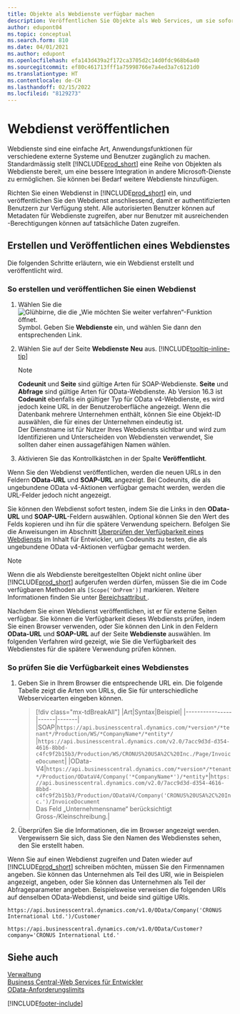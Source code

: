 ```yaml
---
title: Objekte als Webdienste verfügbar machen
description: Veröffentlichen Sie Objekte als Web Services, um sie sofort für Ihre Business Central-Lösung bereitzustellen.
author: edupont04
ms.topic: conceptual
ms.search.form: 810
ms.date: 04/01/2021
ms.author: edupont
ms.openlocfilehash: efa143d439a2f172ca3705d2c14d0fdc968b6a40
ms.sourcegitcommit: ef80c461713fff1a75998766e7a4ed3a7c6121d0
ms.translationtype: HT
ms.contentlocale: de-CH
ms.lasthandoff: 02/15/2022
ms.locfileid: "8129273"
---
```

# <a name="publish-a-web-service"></a>Webdienst veröffentlichen

Webdienste sind eine einfache Art, Anwendungsfunktionen für verschiedene externe Systeme und Benutzer zugänglich zu machen. Standardmässig stellt [!INCLUDE[prod_short](includes/prod_short.md)] eine Reihe von Objekten als Webdienste bereit, um eine bessere Integration in andere Microsoft-Dienste zu ermöglichen. Sie können bei Bedarf weitere Webdienste hinzufügen.  

Richten Sie einen Webdienst in [!INCLUDE[prod_short](includes/prod_short.md)] ein, und veröffentlichen Sie den Webdienst anschliessend, damit er authentifizierten Benutzern zur Verfügung steht. Alle autorisierten Benutzer können auf Metadaten für Webdienste zugreifen, aber nur Benutzer mit ausreichenden -Berechtigungen können auf tatsächliche Daten zugreifen.  

## <a name="creating-and-publishing-a-web-service"></a>Erstellen und Veröffentlichen eines Webdienstes

Die folgenden Schritte erläutern, wie ein Webdienst erstellt und veröffentlicht wird.  

### <a name="to-create-and-publish-a-web-service"></a>So erstellen und veröffentlichen Sie einen Webdienst  

1. Wählen Sie die ![Glühbirne, die die „Wie möchten Sie weiter verfahren“-Funktion öffnet.](media/ui-search/search_small.png "Tell Me-Funktion") Symbol. Geben Sie **Webdienste** ein, und wählen Sie dann den entsprechenden Link.  
2. Wählen Sie auf der Seite **Webdienste** **Neu** aus. [!INCLUDE[tooltip-inline-tip](includes/tooltip-inline-tip_md.md)]  

    > [!NOTE]  
    > **Codeunit** und **Seite** sind gültige Arten für SOAP-Webdienste. **Seite** und **Abfrage** sind gültige Arten für OData-Webdienste. Ab Version 16.3 ist **Codeunit** ebenfalls ein gültiger Typ für OData v4-Webdienste, es wird jedoch keine URL in der Benutzeroberfläche angezeigt. Wenn die Datenbank mehrere Unternehmen enthält, können Sie eine Objekt-ID auswählen, die für eines der Unternehmen eindeutig ist.  
    > Der Dienstname ist für Nutzer Ihres Webdiensts sichtbar und wird zum Identifizieren und Unterscheiden von Webdiensten verwendet, Sie sollten daher einen aussagefähigen Namen wählen.

3. Aktivieren Sie das Kontrollkästchen in der Spalte **Veröffentlicht**.  

Wenn Sie den Webdienst veröffentlichen, werden die neuen URLs in den Feldern **OData-URL** und **SOAP-URL** angezeigt. Bei Codeunits, die als ungebundene OData v4-Aktionen verfügbar gemacht werden, werden die URL-Felder jedoch nicht angezeigt.  

Sie können den Webdienst sofort testen, indem Sie die Links in den **OData-URL** und **SOAP-URL**-Feldern auswählen. Optional können Sie den Wert des Felds kopieren und ihn für die spätere Verwendung speichern. Befolgen Sie die Anweisungen im Abschnitt [Überprüfen der Verfügbarkeit eines Webdiensts](/dynamics365/business-central/dev-itpro/developer/devenv-creating-and-interacting-with-odatav4-unbound-action#verifying-web-service-availability) im Inhalt für Entwickler, um Codeunits zu testen, die als ungebundene OData v4-Aktionen verfügbar gemacht werden.

> [!NOTE]
> Wenn die als Webdienste bereitgestellten Objekt nicht online über [!INCLUDE[prod_short](includes/prod_short.md)] aufgerufen werden dürfen, müssen Sie die im Code verfügbaren Methoden als `[Scope('OnPrem')]` markieren. Weitere Informationen finden Sie unter [Bereichsattribut ](/dynamics365/business-central/dev-itpro/developer/methods/devenv-scope-attribute).

Nachdem Sie einen Webdienst veröffentlichen, ist er für externe Seiten verfügbar. Sie können die Verfügbarkeit dieses Webdiensts prüfen, indem Sie einen Browser verwenden, oder Sie können den Link in den Feldern **OData-URL** und **SOAP-URL** auf der Seite **Webdienste** auswählen. Im folgenden Verfahren wird gezeigt, wie Sie die Verfügbarkeit des Webdienstes für die spätere Verwendung prüfen können.  

### <a name="to-verify-the-availability-of-a-web-service"></a>So prüfen Sie die Verfügbarkeit eines Webdienstes  

1. Geben Sie in Ihrem Browser die entsprechende URL ein. Die folgende Tabelle zeigt die Arten von URLs, die Sie für unterschiedliche Webservicearten eingeben können.  

    > [!div class="mx-tdBreakAll"]
    > |Art|Syntax|Beispiel|
    > |----------------|------|-------|
    > |SOAP|`https://api.businesscentral.dynamics.com/*version*/*tenant*/Production/WS/*CompanyName*/*entity*/` |`https://api.businesscentral.dynamics.com/v2.0/7acc9d3d-d354-4616-8bbd-c4fc9f2b15b3/Production/WS/CRONUS%20USA%2C%20Inc./Page/InvoiceDocument`|
    > |OData-V4|`https://api.businesscentral.dynamics.com/*version*/*tenant*/Production/ODataV4/Company('*CompanyName*')/*entity*`|`https://api.businesscentral.dynamics.com/v2.0/7acc9d3d-d354-4616-8bbd-c4fc9f2b15b3/Production/ODataV4/Company('CRONUS%20USA%2C%20Inc.')/InvoiceDocument`<br/>    Das Feld „Unternehmensname“ berücksichtigt Gross-/Kleinschreibung.|

2. Überprüfen Sie die Informationen, die im Browser angezeigt werden. Vergewissern Sie sich, dass Sie den Namen des Webdienstes sehen, den Sie erstellt haben.  

Wenn Sie auf einen Webdienst zugreifen und Daten wieder auf [!INCLUDE[prod_short](includes/prod_short.md)] schreiben möchten, müssen Sie den Firmennamen angeben. Sie können das Unternehmen als Teil des URI, wie in Beispielen angezeigt, angeben, oder Sie können das Unternehmen als Teil der Abfrageparameter angeben. Beispielsweise verweisen die folgenden URIs auf denselben OData-Webdienst, und beide sind gültige URIs.  

```
https://api.businesscentral.dynamics.com/v1.0/OData/Company('CRONUS International Ltd.')/Customer  
```

```
https://api.businesscentral.dynamics.com/v1.0/OData/Customer?company='CRONUS International Ltd.'  
```

## <a name="see-also"></a>Siehe auch

[Verwaltung](admin-setup-and-administration.md)  
[Business Central-Web Services für Entwickler](/dynamics365/business-central/dev-itpro/webservices/web-services)  
[OData-Anforderungslimits](/dynamics365/business-central/dev-itpro/administration/operational-limits-online#ODataServices)  


[!INCLUDE[footer-include](includes/footer-banner.md)]